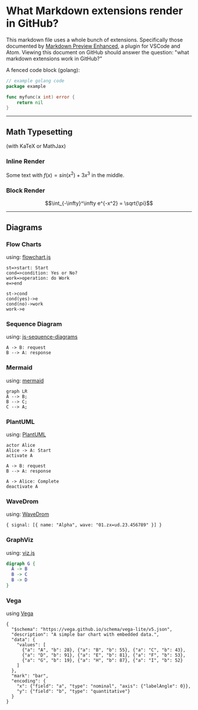 What Markdown extensions render in GitHub?
==========================================

This markdown file uses a whole bunch of extensions.  Specifically those documented by [Markdown Preview Enhanced](https://shd101wyy.github.io/markdown-preview-enhanced/#/), a plugin for VSCode and Atom.  Viewing this document on GitHub should answer the question: "what markdown extensions work in GitHub?"

A fenced code block (golang):
```go
// example golang code
package example

func myfunc(x int) error {
    return nil
}
```
----
## Math Typesetting
(with KaTeX or MathJax)
### Inline Render

Some text with $f(x) = sin(x^2) + 3x^3$ in the middle.

### Block Render

$$\int_{-\infty}^\infty e^{-x^2} = \sqrt{\pi}$$

----
## Diagrams

### Flow Charts
using: [flowchart.js](https://flowchart.js.org)

```flow
st=>start: Start
cond=>condition: Yes or No?
work=>operation: do Work
e=>end

st->cond
cond(yes)->e
cond(no)->work
work->e
```

### Sequence Diagram 
using: [js-sequence-diagrams](https://bramp.github.io/js-sequence-diagrams/)

```sequence {theme="hand"}
A -> B: request
B --> A: response
```

### Mermaid
using: [mermaid](https://github.com/knsv/mermaid)

```mermaid
graph LR
A --> B;
B --> C;
C --> A;
```

### PlantUML
using: [PlantUML](https://plantuml.com/)

```puml
actor Alice
Alice -> A: Start
activate A

A -> B: request
B --> A: response

A -> Alice: Complete
deactivate A
```

### WaveDrom
using: [WaveDrom](https://wavedrom.com/)

```wavedrom
{ signal: [{ name: "Alpha", wave: "01.zx=ud.23.456789" }] }
```

### GraphViz
using: [viz.js](https://github.com/mdaines/viz.js)

```dot
digraph G {
  A -> B
  B -> C
  B -> D
}
```

### Vega
using [Vega](https://vega.github.io/vega/)

```vega-lite
{
  "$schema": "https://vega.github.io/schema/vega-lite/v5.json",
  "description": "A simple bar chart with embedded data.",
  "data": {
    "values": [
      {"a": "A", "b": 28}, {"a": "B", "b": 55}, {"a": "C", "b": 43},
      {"a": "D", "b": 91}, {"a": "E", "b": 81}, {"a": "F", "b": 53},
      {"a": "G", "b": 19}, {"a": "H", "b": 87}, {"a": "I", "b": 52}
    ]
  },
  "mark": "bar",
  "encoding": {
    "x": {"field": "a", "type": "nominal", "axis": {"labelAngle": 0}},
    "y": {"field": "b", "type": "quantitative"}
  }    
}
```
